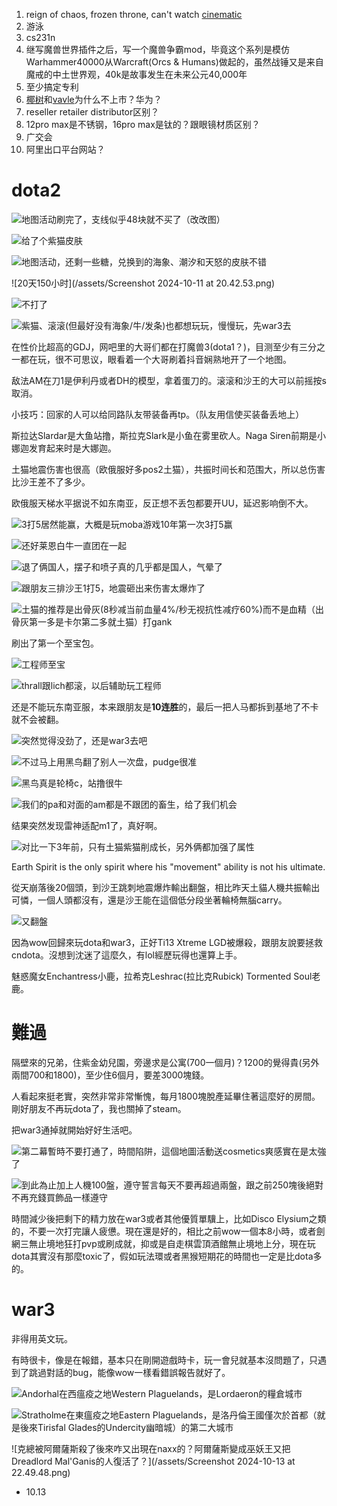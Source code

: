 <!-- ex_nolevel -->
1. reign of chaos, frozen throne, can't watch [cinematic](https://www.youtube.com/watch?v=bbH-JZb3wDI&list=PLE4E8577A24B86192)
2. 游泳
3. cs231n
4. 继写魔兽世界插件之后，写一个魔兽争霸mod，毕竟这个系列是模仿Warhammer40000从Warcraft(Orcs & Humans)做起的，虽然战锤又是来自魔戒的中土世界观，40k是故事发生在未来公元40,000年
5. 至少搞定专利
6. [椰树](https://www.google.com/search?client=safari&rls=en&q=%E6%A4%B0%E6%A0%91%E4%B8%8D%E4%B8%8A%E5%B8%82&ie=UTF-8&oe=UTF-8)和[vavle](https://www.google.com/search?client=safari&rls=en&q=valve%E4%B8%8D%E4%B8%8A%E5%B8%82&ie=UTF-8&oe=UTF-8)为什么不上市？华为？
7. reseller retailer distributor区别？
8. 12pro max是不锈钢，16pro max是钛的？跟眼镜材质区别？
9. 广交会
10. 阿里出口平台网站？

# dota2

![地图活动刷完了，支线似乎48块就不买了](/assets/20241011142301_1.jpg)（改改图）

![给了个紫猫皮肤](/assets/20241011194226_1.jpg)

![地图活动，还剩一些糖，兑换到的海象、潮汐和天怒的皮肤不错](/assets/20241011202740_1.jpg) 

![20天150小时](/assets/Screenshot 2024-10-11 at 20.42.53.png)

![不打了](/assets/20241011194337_1.jpg)

![紫猫、滚滚(但最好没有海象/牛/发条)也都想玩玩，慢慢玩，先war3去](/assets/20241012014208_1.jpg)

在性价比超高的GDJ，网吧里的大哥们都在打魔兽3(dota1？)，目测至少有三分之一都在玩，很不可思议，眼看着一个大哥刷着抖音娴熟地开了一个地图。

敌法AM在刀1是伊利丹或者DH的模型，拿着蛋刀的。滚滚和沙王的大可以前摇按s取消。

小技巧：回家的人可以给同路队友带装备再tp。（队友用信使买装备丢地上）

斯拉达Slardar是大鱼站撸，斯拉克Slark是小鱼在雾里砍人。Naga Siren前期是小娜迦发育起来时是大娜迦。

土猫地震伤害也很高（欧俄服好多pos2土猫），共振时间长和范围大，所以总伤害比沙王差不了多少。

欧俄服天梯水平据说不如东南亚，反正想不丢包都要开UU，延迟影响倒不大。

![3打5居然能赢，大概是玩moba游戏10年第一次3打5赢](/assets/20241012160836_1.jpg)

![还好莱恩白牛一直团在一起](/assets/20241012160859_2.jpg)

![退了俩国人，摆子和喷子真的几乎都是国人，气晕了](/assets/20241012160959_1.jpg)

![跟朋友三排沙王1打5，地震砸出来伤害太爆炸了](/assets/20241012165930_1.jpg)

![土猫的推荐是出骨灰(8秒减当前血量4%/秒无视抗性减疗60%)而不是血精（出骨灰第一多是卡尔第二多就土猫）打gank](/assets/20241012182020_1.jpg)

刷出了第一个至宝包。

![工程师至宝](/assets/20241012191553_1.jpg)

![thrall跟lich都滚，以后辅助玩工程师](/assets/20241012193903_1.jpg)

还是不能玩东南亚服，本来跟朋友是**10连胜**的，最后一把人马都拆到基地了不卡就不会被翻。

![突然觉得没劲了，还是war3去吧](/assets/20241012193707_1.jpg)

![不过马上用黑鸟翻了别人一次盘，pudge很准](/assets/20241013110941_1.jpg)

![黑鸟真是轮椅c，站撸很牛](/assets/20241013111000_1.jpg)

![我们的pa和对面的am都是不跟团的畜生，给了我们机会](/assets/20241013111024_1.jpg)

结果突然发现雷神适配m1了，真好啊。

![对比一下3年前，只有土猫紫猫削成长，另外俩都加强了属性](/assets/urlvq5zr4h571.png.webp)

Earth Spirit is the only spirit where his "movement" ability is not his ultimate.

從天崩落後20個頭，到沙王跳刺地震爆炸輸出翻盤，相比昨天土貓人機共振輸出可憐，一個人頭都沒有，還是沙王能在這個低分段坐著輪椅無腦carry。

![又翻盤](/assets/20241013172717_1.jpg)

因為wow回歸來玩dota和war3，正好Ti13 Xtreme LGD被爆殺，跟朋友說要拯救cndota。沒想到沈迷了這麼久，有lol經歷玩得也還算上手。

魅惑魔女Enchantress小鹿，拉希克Leshrac(拉比克Rubick) Tormented Soul老鹿。

# 難過
隔壁來的兄弟，住紫金幼兒園，旁邊求是公寓(700一個月)？1200的覺得貴(另外兩間700和1800)，至少住6個月，要差3000塊錢。

人看起來挺老實，突然非常非常慚愧，每月1800塊脫產延畢住著這麼好的房間。剛好朋友不再玩dota了，我也關掉了steam。

把war3通掉就開始好好生活吧。

![第二幕暫時不要打通了，時間陷阱，這個地圖活動送cosmetics爽感實在是太強了](/assets/20241013212726_1.jpg)

![到此為止加上人機100盤，遵守誓言每天不要再超過兩盤，跟之前250塊後絕對不再充錢買飾品一樣遵守](/assets/20241013213137_1.jpg)

時間減少後把剩下的精力放在war3或者其他優質單驥上，比如Disco Elysium之類的，不要一次打完讓人疲憊。現在還是好的，相比之前wow一個本8小時，或者劍網三無止境地狂打pvp或刷成就，抑或是自走棋雲頂酒館無止境地上分，現在玩dota其實沒有那麼toxic了，假如玩法環或者黑猴短期花的時間也一定是比dota多的。

# war3
非得用英文玩。

有時很卡，像是在報錯，基本只在剛開遊戲時卡，玩一會兒就基本沒問題了，只遇到了跳過對話的bug，能像wow一樣看錯誤報告就好了。

![Andorhal在西瘟疫之地Western Plaguelands，是Lordaeron的糧倉城市](<Screenshot 2024-10-13 at 22.44.39.png>) 

![Stratholme在東瘟疫之地Eastern Plaguelands，是洛丹倫王國僅次於首都（就是後來Tirisfal Glades的Undercity幽暗城）的第二大城市](<Screenshot 2024-10-13 at 22.45.01.png>)

![克總被阿爾薩斯殺了後來咋又出現在naxx的？阿爾薩斯變成巫妖王又把Dreadlord Mal'Ganis的人復活了？](/assets/Screenshot 2024-10-13 at 22.49.48.png)

- 10.13
